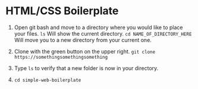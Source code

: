 # HTML/CSS Boilerplate

1. Open git bash and move to a directory where you would like to place your files.
`ls` Will show the current directory.
`cd NAME_OF_DIRECTORY_HERE` Will move you to a new directory from your current one.

2. Clone with the green button on the upper right. 
`git clone https://somethingsomethingsomething`

3. Type `ls` to verify that a new folder is now in your directory.

4. `cd simple-web-boilerplate` 
